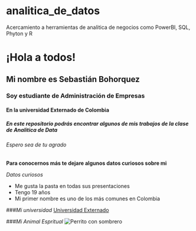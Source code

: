 # analitica_de_datos
Acercamiento a herramientas de analitica de negocios como PowerBI, SQL, Phyton y R

# ¡Hola a todos!
## Mi nombre es Sebastián Bohorquez
### Soy estudiante de Administración de Empresas
#### En la universidad Externado de Colombia
##### En este repositorio podrás encontrar algunos de mis trabajos de la clase de Analitica de Data
###### Espero sea de tu agrado
**Para conocernos más te dejare algunos datos curiosos sobre mi**

*Datos curiosos*

* Me gusta la pasta en todas sus presentaciones 
* Tengo 19 años
* Mi primer nombre es uno de los más comunes en Colombia

###*Mi universidad*
[Universidad Externado](https://www.uexternado.edu.co)

###*Mi Animal Espritual*
![Perrito con sombrero](https://www.google.com.co/url?sa=i&url=https%3A%2F%2Fco.pinterest.com%2Fpin%2F281897257918923536%2F&psig=AOvVaw3Y5PRiIps5nIaTKV1363vg&ust=1724933891615000&source=images&cd=vfe&opi=89978449&ved=0CBQQjRxqFwoTCIiB3dDVl4gDFQAAAAAdAAAAABAE)
